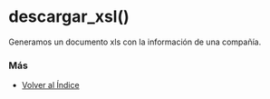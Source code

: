 # descargar_xsl()

Generamos un documento xls con la información de una compañía. 

### Más

  * [Volver al Índice](./index.md)

